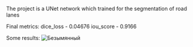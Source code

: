 The project is a UNet network which trained for the segmentation of road lanes

Final metrics:
dice_loss - 0.04676
iou_score - 0.9166

Some results:
![Безымянный](https://user-images.githubusercontent.com/27694775/146200245-48fb2f5d-24e6-47a2-9df4-c81161c3d5ec.png)
